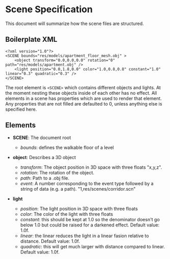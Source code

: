 # Scene Specification

This document will summarize how the scene files are structured.

## Boilerplate XML

```
<?xml version="1.0"?>
<SCENE bounds="res/models/apartment_floor_mesh.obj" >
	<object transform="0.0,0.0,0.0" rotation="0" path="res/models/apartment.obj" />
	<light position="0.0,1.8,0.0" color="1.0,0.8,0.8" constant="1.0" linear="0.3" quadratic="0.3" />
</SCENE>
```

The root element is `<SCENE>` which contains different objects and lights. At 
the moment nesting these objects inside of each other has no effect. All 
elements in a scene has properties which are used to render that element. Any 
properties that are not filled are defaulted to 0, unless anything else is 
specified here. 

## Elements

+ **SCENE**: The document root 
    - *bounds*: defines the walkable floor of a level

+ **object**: Describes a 3D object
    - *transform*: The object position in 3D space with three floats
      "x,y,z".
    - *rotation*: The rotation of the object.
    - *path*: Path to a .obj file. 
    - *event*: A number corresponding to the event type followed by a string 
      of data (e.g. a path). "1,res/scenes/corridor.scn"

+ **light**
    - *position*: The light position in 3D space with three floats
    - *color*: The color of the light with three floats
    - *constant*: this should be kept at 1.0 so the denominator doesn't go below 
      1.0 but could be raised for a darkened effect. Default value: 1.0f.
    - *linear*: the linear reduces the light in a linear fasion relative to 
      distance. Default value: 1.0f.
    - *quadratic*: this will get much larger with distance compared to linear.
      Default value: 1.0f.
